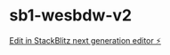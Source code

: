 # sb1-wesbdw-v2

[Edit in StackBlitz next generation editor ⚡️](https://stackblitz.com/~/github.com/duduserafim/sb1-wesbdw-v2)